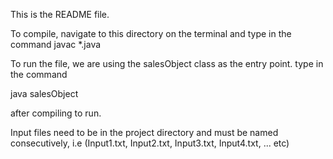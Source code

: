This is the README file.

To compile, navigate to this directory on the terminal and type in the command
javac *.java

To run the file, we are using the salesObject class as the entry point.  type in the command

java salesObject

after compiling to run.

Input files need to be in the project directory and must be named consecutively, i.e
(Input1.txt, Input2.txt, Input3.txt, Input4.txt, ... etc)
